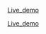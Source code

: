 <a href="https://komailk.github.io/Css-assignement1">Live_demo

[Live_demo](https://komailk.github.io/Css-assignement1)
